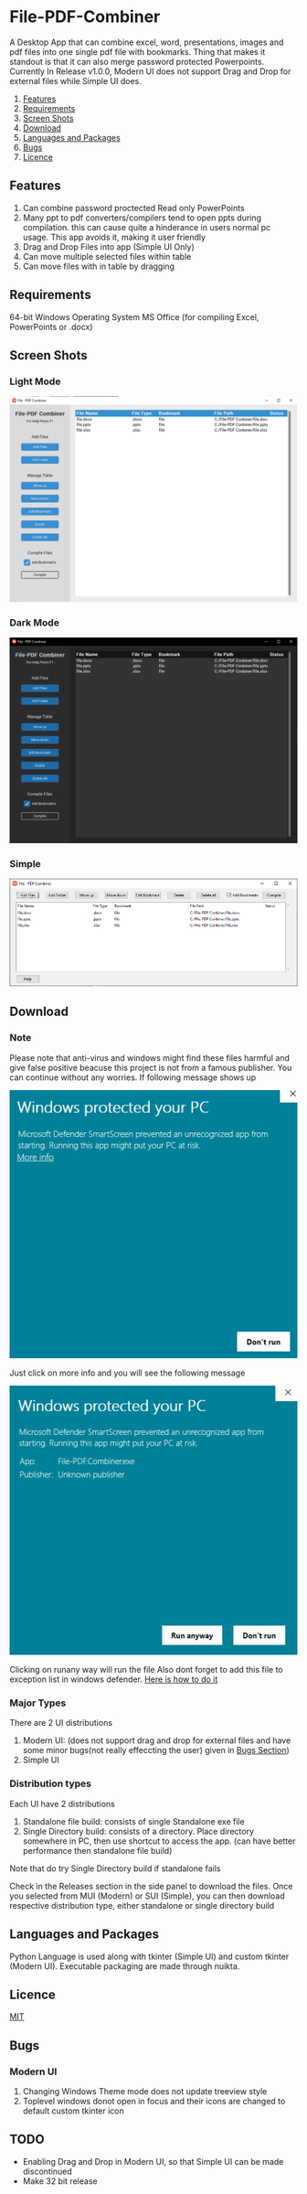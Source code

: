 # File-PDF-Combiner
A Desktop App that can combine excel, word, presentations, images and pdf files into one single pdf file with bookmarks. Thing that makes it standout is that it can also merge password protected Powerpoints. Currently In Release v1.0.0, Modern UI does not support Drag and Drop for external files while Simple UI does.
1. [Features](#features)
2. [Requirements](#requirements)
2. [Screen Shots](#screen-shots)
3. [Download](#download)
4. [Languages and Packages](#languages-and-packages) 
5. [Bugs](#bugs)
6. [Licence](#licence) 

## Features
1. Can combine password proctected Read only PowerPoints
2. Many ppt to pdf converters/compilers tend to open ppts during compilation. this can cause quite a hinderance in users normal pc usage. This app avoids it, making it user friendly 
3. Drag and Drop Files into app (Simple UI Only)
4. Can move multiple selected files within table
5. Can move files with in table by dragging

## Requirements
64-bit Windows Operating System
MS Office (for compiling Excel, PowerPoints or .docx)

## Screen Shots
### Light Mode
![Light Mode ScreenShot](https://github.com/OM3R-Nazir/File-PDF-Combiner/blob/main/screenshots/light.png?raw=true)
### Dark Mode
![Dark Mode ScreenShot](https://github.com/OM3R-Nazir/File-PDF-Combiner/blob/main/screenshots/dark.png?raw=true)
### Simple
![Simple UI ScreenShot](https://github.com/OM3R-Nazir/File-PDF-Combiner/blob/main/screenshots/simple.png?raw=true)

## Download
### Note
Please note that anti-virus and windows might find these files harmful and give false positive beacuse this project is not from a famous publisher. You can continue without any worries.
If following message shows up

![Windows protected your pc](https://github.com/OM3R-Nazir/File-PDF-Combiner/blob/main/screenshots/winprot1.jpeg)

Just click on more info and you will see the following message

![Windows protected your pc](https://github.com/OM3R-Nazir/File-PDF-Combiner/blob/main/screenshots/winprot2.jpeg)

Clicking on runany way will run the file
Also dont forget to add this file to exception list in windows defender. [Here is how to do it](https://support.microsoft.com/en-us/windows/add-an-exclusion-to-windows-security-811816c0-4dfd-af4a-47e4-c301afe13b26#:~:text=Go%20to%20Start%20%3E%20Settings%20%3E%20Update,%2C%20file%20types%2C%20or%20process.)

### Major Types
There are 2 UI distributions
1. Modern UI: (does not support drag and drop for external files and have some minor bugs(not really effeccting the user) given in [Bugs Section](#bugs))
2. Simple UI

### Distribution types
Each UI have 2 distributions
1. Standalone file build: consists of single Standalone exe file
2. Single Directory build: consists of a directory. Place directory somewhere in PC, then use shortcut to access the app. (can have better performance then standalone file build)

Note that do try Single Directory build if standalone fails

Check in the Releases section in the side panel to download the files. Once you selected from MUI (Modern) or SUI (Simple), you can then download respective distribution type, either standalone or single directory build

## Languages and Packages
Python Language is used along with tkinter (Simple UI) and custom tkinter (Modern UI). Executable packaging are made through nuikta.

## Licence
[MIT](https://choosealicense.com/licenses/mit/)

## Bugs
### Modern UI
1. Changing Windows Theme mode does not update treeview style
2. Toplevel windows donot open in focus and their icons are changed to default custom tkinter icon

## TODO
- Enabling Drag and Drop in Modern UI, so that Simple UI can be made discontinued
- Make 32 bit release
